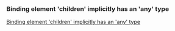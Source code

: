 ### Binding element 'children' implicitly has an 'any' type

[Binding element 'children' implicitly has an 'any' type](https://velog.io/@ddaisylee/Binding-element-children-implicitly-has-an-any-type)
